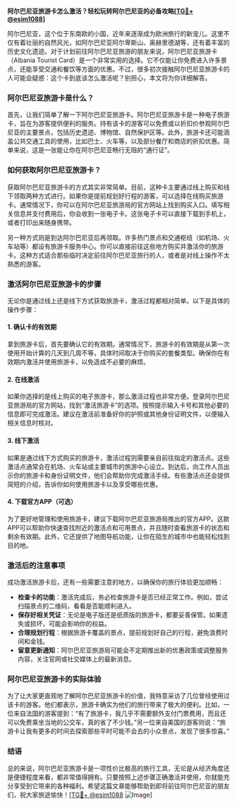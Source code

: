 **阿尔巴尼亚旅游卡怎么激活？轻松玩转阿尔巴尼亚的必备攻略[[TG💪+ @esim1088](https://t.me/s/esim1088)]**

阿尔巴尼亚，这个位于东南欧的小国，近年来逐渐成为欧洲旅行的新宠儿。这里不仅有着壮丽的自然风光，如阿尔巴尼亚阿尔卑斯山、奥赫里德湖等，还有着丰富的历史文化遗迹。对于计划前往阿尔巴尼亚旅游的朋友来说，阿尔巴尼亚旅游卡（Albania Tourist Card）是一个非常实用的选择。它不仅能让你免费进入许多景点，还能享受交通和餐饮等方面的优惠。不过，很多初次接触阿尔巴尼亚旅游卡的人可能会疑惑：这个卡到底该怎么激活呢？别担心，本文将为你详细解答。

### 阿尔巴尼亚旅游卡是什么？

首先，让我们简单了解一下阿尔巴尼亚旅游卡。阿尔巴尼亚旅游卡是一种电子旅游卡，旨在为游客提供便利的服务。持有该卡的游客可以免费或以折扣价参观阿尔巴尼亚的主要景点，包括历史遗迹、博物馆、自然保护区等。此外，旅游卡还可能涵盖公共交通工具的使用，比如巴士、火车等，以及部分餐厅和商店的折扣优惠。简单来说，这是一张能让你在阿尔巴尼亚畅行无阻的“通行证”。

### 如何获取阿尔巴尼亚旅游卡？

获取阿尔巴尼亚旅游卡的方式其实非常简单。目前，这种卡主要通过线上购买和线下领取两种方式进行。如果你是提前规划好行程的游客，可以选择在线购买旅游卡。通常情况下，你可以在阿尔巴尼亚旅游局的官方网站上找到购买入口。填写相关信息并支付费用后，你会收到一张电子卡。这张电子卡可以直接下载到手机上，或者打印出来随身携带。

另一种方式则是到达阿尔巴尼亚后再领取。许多热门景点和交通枢纽（如机场、火车站等）都设有旅游卡服务中心。你可以直接前往这些地方购买并激活你的旅游卡。这种方式适合那些临时决定前往阿尔巴尼亚旅行的人，或者是对线上操作不太熟悉的游客。

### 激活阿尔巴尼亚旅游卡的步骤

无论你是通过线上还是线下方式获取旅游卡，激活过程都相对简单。以下是具体的操作步骤：

#### 1. 确认卡的有效期

拿到旅游卡后，首先要确认它的有效期。通常情况下，旅游卡的有效期是从第一次使用开始计算的几天到几周不等，具体时间取决于你购买的套餐类型。确保你在有效期内激活并使用旅游卡，以免造成不必要的麻烦。

#### 2. 在线激活

如果你选择的是线上购买的电子旅游卡，那么激活过程也非常方便。登录阿尔巴尼亚旅游局的官方网站，找到“激活旅游卡”的选项。按照提示输入卡号和其他必要的信息即可完成激活。建议在激活前准备好你的护照或其他身份证明文件，以便输入相关信息时核对。

#### 3. 线下激活

如果是通过线下方式购买的旅游卡，激活过程则需要亲自前往指定的激活点。这些激活点通常会在机场、火车站或主要城市的旅游中心设立。到达后，向工作人员出示你的旅游卡和身份证明文件，他们会帮助你完成激活手续。有些激活点还会提供简短的介绍，告诉你如何使用旅游卡以及享受哪些优惠。

#### 4. 下载官方APP（可选）

为了更好地管理和使用旅游卡，建议下载阿尔巴尼亚旅游局推出的官方APP。这款APP可以帮助你快速查找附近的激活点和可用景点，并且随时查看旅游卡的状态和剩余有效期。此外，它还提供了地图导航功能，让你在陌生的城市中也能轻松找到目的地。

### 激活后的注意事项

成功激活旅游卡后，还有一些需要注意的地方，以确保你的旅行体验更加顺畅：

- **检查卡的功能**：激活完成后，务必检查旅游卡是否已经正常工作。例如，尝试扫描景点的二维码，看看是否能顺利进入。
- **保存好相关凭证**：无论是电子版还是纸质版的旅游卡，都要妥善保管。如果遗失或损坏，可能会影响你的权益。
- **合理规划行程**：根据旅游卡覆盖的景点，提前规划好自己的行程，避免浪费时间和金钱。
- **留意更新通知**：阿尔巴尼亚旅游局可能会不定期推出新的优惠政策或调整服务内容，关注官网或社交媒体上的最新消息。

### 阿尔巴尼亚旅游卡的实际体验

为了让大家更直观地了解阿尔巴尼亚旅游卡的价值，我特意采访了几位曾经使用过该卡的游客。他们都表示，旅游卡确实为他们的旅行带来了极大的便利。比如，一位来自法国的游客提到：“有了旅游卡，我几乎不需要额外支付门票费用，而且还可以免费乘坐当地的公交车，真的省了不少钱。”另一位来自美国的游客则说：“旅游卡让我有更多的时间去探索那些平时可能不会去的小众景点，发现了很多惊喜。”

### 结语

总的来说，阿尔巴尼亚旅游卡是一项性价比极高的旅行工具，无论是从经济角度还是便捷程度来看，都非常值得拥有。只要按照上述步骤正确激活并使用，你就能充分享受到它带来的各种福利。希望这篇文章能够帮助到即将前往阿尔巴尼亚的朋友们，祝大家旅途愉快！[[TG💪+ @esim1088](https://t.me/s/esim1088) ![Image](https://i.postimg.cc/4NQfJmqS/Snipaste-2025-05-13-00-14-12.png)]